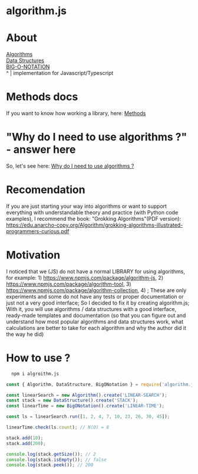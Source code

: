 # algorithm.js

# About

[Algorithms](https://github.com/Arkady-Skvortsov/algorithm.js/blob/main/ALGORITHM.md)<br />
[Data Structures](https://github.com/Arkady-Skvortsov/algorithm.js/blob/main/DATA-STRUCTURE.md)<br />
[BIG-O-NOTATION](https://github.com/Arkady-Skvortsov/algorithm.js/blob/main/BIG-O-NOTATION.md)<br />
^
|
implementation for Javascript/Typescript

# Methods docs

If you want to know how working a library, here: [Methods](https://github.com/Arkady-Skvortsov/algorithm.js/blob/main/METHODS.md)

# "Why do I need to use algorithms ?" - answer here

So, let's see here: [Why do I need to use algorithms ?](https://github.com/Arkady-Skvortsov/algorithm.js/blob/main/WHY-DO-I-NEED-TO-USE-ALGORITHMS.md)

# Recomendation

If you are just starting your way into algorithms or want to support everything with understandable theory and practice (with Python code examples), I recommend the book: "Grokking Algorithms"(PDF version): https://edu.anarcho-copy.org/Algorithm/grokking-algorithms-illustrated-programmers-curious.pdf

# Motivation

I noticed that we (JS) do not have a normal LIBRARY for using algorithms, for example: 1) https://www.npmjs.com/package/algorithm-js, 2) https://www.npmjs.com/package/algorithm-tool, 3) https://www.npmjs.com/package/algorithm-collection, 4) ; These are only experiments and some do not have any tests or proper documentation or just not a very good interface; So I decided to fix it by creating algorithm.js; With it, you will use algorithms / data structures with a good interface, ready-made templates and documentation (so that you can figure out and understand how most popular algorithms and data structures work, what calculations are better to take for each algorithm and why the author did it the way he did)

# How to use ?

```sh
  npm i algroithm.js
```

```js
const { Algorithm, DataStructure, BigONotation } = require('algorithm.js');

const linearSearch = new Algorithm().create('LINEAR-SEARCH');
const stack = new DataStructure().create('STACK');
const linearTime = new BigONotation().create('LINEAR-TIME');

const ls = linearSearch.run([1, 2, 4, 7, 10, 23, 26, 30, 45]);

linearTime.check(ls.count); // N(O) = 8

stack.add(10);
stack.add(200);

console.log(stack.getSize()); // 2
console.log(stack.isEmpty()); // false
console.log(stack.peek()); // 200
```
